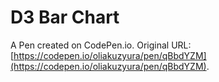 # D3 Bar Chart

A Pen created on CodePen.io. Original URL: [https://codepen.io/oliakuzyura/pen/qBbdYZM](https://codepen.io/oliakuzyura/pen/qBbdYZM).


